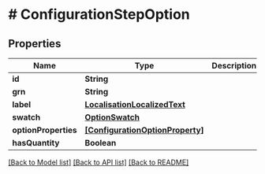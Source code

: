 # # ConfigurationStepOption


## Properties


Name | Type | Description | Notes
------------ | ------------- | ------------- | -------------
**id**| **String** |   | [optional]
**grn**| **String** |   | [optional]
**label**| [**LocalisationLocalizedText**](LocalisationLocalizedText.md) |   | [optional]
**swatch**| [**OptionSwatch**](OptionSwatch.md) |   | [optional]
**optionProperties**| [**[ConfigurationOptionProperty]**](ConfigurationOptionProperty.md) |   | [optional]
**hasQuantity**| **Boolean** |   | [optional]


[[Back to Model list]](../../README.md#models) [[Back to API list]](../../README.md#endpoints) [[Back to README]](../../README.md)